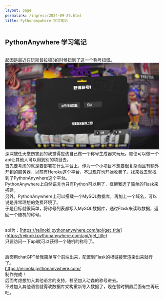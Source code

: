 ```yaml
---
layout: page
permalink: /ingress/2024-09-26.html
title: Pythonanywhere 学习笔记
---
```


## PythonAnywhere 学习笔记

<br>起因是最近在玩斯普拉顿3的时候扭到了这一个称号扭蛋。
<br>
<img src="/blogs/2024-09-26/image001.jpg">
<br>深深被任天堂伤害到的我觉得应该自己做一个称号生成器来玩玩。顺便可以做一个api让其他人可以用到别的项目去。
<br>首先要考虑的就是要部署在什么平台上，作为一个小项目不想要很复杂而且有额外开销的服务器，以前有Heroku这个平台，不过现在也开始收费了。找来找去就找到了PythonAnywhere这个平台。
<br>PythonAnywhere上自然语言也只有Python可以用了，框架我选了简单的Flask来搭建。
<br>另外，PythonAnywhere上可以搭载一个MySQL数据库，再加上一个域名，可以说是非常理想的免费环境了。
<br>于是目标就很简单，将称号列表都写入MySQL数据库，通过Flask来读取数据，返回一个随机的称号。

<br>api为：[https://reiinoki.pythonanywhere.com/api/get_title](https://reiinoki.pythonanywhere.com/api/get_title)
<br>只要访问一下api就可以获得一个随机的称号了。

<br>后面用chatGPT给我简单写个前端出来，配置到Flask的根链接里渲染出来就行了。
<br>https://reiinoki.pythonanywhere.com/
<br>制作完成！
<br>后面考虑想加入其他语言的支持，甚至加入动森的称号进去。
<br>不过加入其他语言就得改数据库架构重新导入数据了，现在暂时搁置后面有空再玩吧。